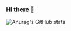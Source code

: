 ### Hi there 👋
![Anurag's GitHub stats](https://github-readme-stats.vercel.app/api?username=Kingminje&show_icons=true&theme=radical)

<!--
**Kingminje/Kingminje** is a ✨ _special_ ✨ repository because its `README.md` (this file) appears on your GitHub profile.

Here are some ideas to get you started:



- 🔭 I’m currently working on ...
- 🌱 I’m currently learning ...
- 👯 I’m looking to collaborate on ...
- 🤔 I’m looking for help with ...
- 💬 Ask me about ...
- 📫 How to reach me: ...
- 😄 Pronouns: ...
- ⚡ Fun fact: ...
-->
